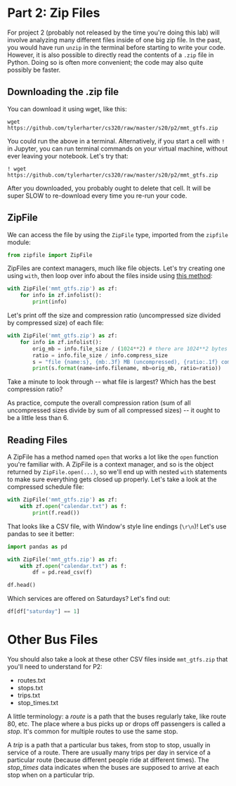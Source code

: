# Part 2: Zip Files

For project 2 (probably not released by the time you're doing this
lab) will involve analyzing many different files inside of one big zip
file.  In the past, you would have run `unzip` in the terminal before
starting to write your code.  However, it is also possible to directly
read the contents of a `.zip` file in Python.  Doing so is often more
convenient; the code may also quite possibly be faster.

## Downloading the .zip file

You can download it using wget, like this:

```
wget https://github.com/tylerharter/cs320/raw/master/s20/p2/mmt_gtfs.zip
```

You could run the above in a terminal.  Alternatively, if you start a
cell with `!` in Jupyter, you can run terminal commands on your
virtual machine, without ever leaving your notebook.  Let's try that:

```
! wget https://github.com/tylerharter/cs320/raw/master/s20/p2/mmt_gtfs.zip
```

After you downloaded, you probably ought to delete that cell.  It will
be super SLOW to re-download every time you re-run your code.

## ZipFile

We can access the file by using the `ZipFile` type, imported from the `zipfile` module:

```python
from zipfile import ZipFile
```

ZipFiles are context managers, much like file objects.  Let's try
creating one using `with`, then loop over info about the files inside
using [this
method](https://docs.python.org/3/library/zipfile.html#zipfile.ZipFile.infolist):

```python
with ZipFile('mmt_gtfs.zip') as zf:
    for info in zf.infolist():
        print(info)
```

Let's print off the size and compression ratio (uncompressed size divided by compressed size) of each file:

```python
with ZipFile('mmt_gtfs.zip') as zf:
    for info in zf.infolist():
        orig_mb = info.file_size / (1024**2) # there are 1024**2 bytes in a MB
        ratio = info.file_size / info.compress_size
        s = "file {name:s}, {mb:.3f} MB (uncompressed), {ratio:.1f} compression ratio"
        print(s.format(name=info.filename, mb=orig_mb, ratio=ratio))
```

Take a minute to look through -- what file is largest?  Which has the best compression ratio?

As practice, compute the overall compression ration (sum of all
uncompressed sizes divide by sum of all compressed sizes) -- it ought
to be a little less than 6.

## Reading Files

A ZipFile has a method named `open` that works a lot like the `open`
function you're familiar with.  A ZipFile is a context manager, and so
is the object returned by `ZipFile.open(...)`, so we'll end up with
nested `with` statements to make sure everything gets closed up
properly.  Let's take a look at the compressed schedule file:

```python
with ZipFile('mmt_gtfs.zip') as zf:
    with zf.open("calendar.txt") as f:
        print(f.read())
```

That looks like a CSV file, with Window's style line endings (`\r\n`)!
Let's use pandas to see it better:

```python
import pandas as pd

with ZipFile('mmt_gtfs.zip') as zf:
    with zf.open("calendar.txt") as f:
        df = pd.read_csv(f)

df.head()
```

Which services are offered on Saturdays?  Let's find out:

```python
df[df["saturday"] == 1]
```

# Other Bus Files

You should also take a look at these other CSV files inside `mmt_gtfs.zip` that you'll need to understand for P2:

* routes.txt
* stops.txt
* trips.txt
* stop_times.txt

A little terminology: a *route* is a path that the buses regularly
take, like route 80, etc.  The place where a bus picks up or drops off
passengers is called a *stop*.  It's common for multiple routes to use
the same stop.

A *trip* is a path that a particular bus takes, from stop to stop,
usually in service of a route.  There are usually many trips per day
in service of a particular route (because different people ride at
different times).  The *stop_times* data indicates when the buses are
supposed to arrive at each stop when on a particular trip.
